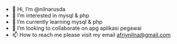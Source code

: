 - 👋 Hi, I’m @nilnarusda
- 👀 I’m interested in mysql & php
- 🌱 I’m currently learning mysql & php
- 💞️ I’m looking to collaborate on apg aplikasi pegawai
- 📫 How to reach me please visit my email afriynilna@gmail.com

<!---
nilnarusda/nilnarusda is a ✨ special ✨ repository because its `README.md` (this file) appears on your GitHub profile.
You can click the Preview link to take a look at your changes.
--->
